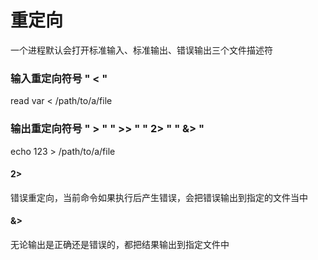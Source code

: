 # 重定向

一个进程默认会打开标准输入、标准输出、错误输出三个文件描述符

### 输入重定向符号 " < "

read var < /path/to/a/file

### 输出重定向符号 " > " " >> " " 2> " " &> "

echo 123 > /path/to/a/file

#### 2>

错误重定向，当前命令如果执行后产生错误，会把错误输出到指定的文件当中

#### &>

无论输出是正确还是错误的，都把结果输出到指定文件中
